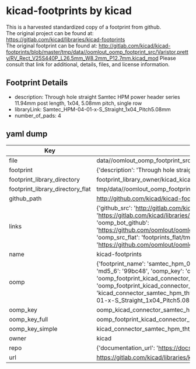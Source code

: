 # kicad-footprints by kicad  
This is a harvested standardized copy of a footprint from github.  
The original project can be found at:  
https://gitlab.com/kicad/libraries/kicad-footprints  
The original footprint can be found at:
http://gitlab.com/kicad/kicad-footprints/blob/master/tmp/data//oomlout_oomp_footprint_src/Varistor.pretty/RV_Rect_V25S440P_L26.5mm_W8.2mm_P12.7mm.kicad_mod
Please consult that link for additional, details, files, and license information.  
## Footprint Details
* description: Through hole straight Samtec HPM power header series 11.94mm post length, 1x04, 5.08mm pitch, single row  
* libraryLink: Samtec_HPM-04-01-x-S_Straight_1x04_Pitch5.08mm  
* number_of_pads: 4  
## yaml dump  
| Key | Value |  
| --- | --- |  
| file | data//oomlout_oomp_footprint_src/kicad-footprints/Connector_Samtec_HPM_THT.pretty/Samtec_HPM-04-01-x-S_Straight_1x04_Pitch5.08mm.kicad_mod |  
| footprint | {'description': 'Through hole straight Samtec HPM power header series 11.94mm post length, 1x04, 5.08mm pitch, single row', 'libraryLink': 'Samtec_HPM-04-01-x-S_Straight_1x04_Pitch5.08mm', 'number_of_pads': 4} |  
| footprint_library_directory | footprint_library_owner/kicad_kicad-footprints/ |  
| footprint_library_directory_flat | tmp/data//oomlout_oomp_footprint_src/footprints_flat/kicad_connector_samtec_hpm_tht_samtec_hpm_04_01_x_s_straight_1x04_pitch5_08mm/working |  
| github_path | http://github.com/kicad/kicad-footprints/blob/master/tmp/data//oomlout_oomp_footprint_src/Connector_Samtec_HPM_THT.pretty/Samtec_HPM-04-01-x-S_Straight_1x04_Pitch5.08mm.kicad_mod |  
| links | {'github_src': 'http://gitlab.com/kicad/kicad-footprints/blob/master/tmp/data//oomlout_oomp_footprint_src/Varistor.pretty/RV_Rect_V25S440P_L26.5mm_W8.2mm_P12.7mm.kicad_mod', 'github_src_repo': 'https://gitlab.com/kicad/libraries/kicad-footprints', 'oomp_bot': 'tmp/data//oomlout_oomp_footprint_src/footprints/kicad_connector_samtec_hpm_tht_samtec_hpm_04_01_x_s_straight_1x04_pitch5_08mm/working', 'oomp_bot_github': 'https://github.com/oomlout/oomlout_oomp_footprint_bot/tree/main/tmp/data//oomlout_oomp_footprint_src/footprints/kicad_connector_samtec_hpm_tht_samtec_hpm_04_01_x_s_straight_1x04_pitch5_08mm/working', 'oomp_src_flat': 'footprints_flat/tmp/data//oomlout_oomp_footprint_src/footprints_flat/kicad_connector_samtec_hpm_tht_samtec_hpm_04_01_x_s_straight_1x04_pitch5_08mm/working', 'oomp_src_flat_github': 'https://github.com/oomlout/oomlout_oomp_footprint_src/tree/main/tmp/data//oomlout_oomp_footprint_src/footprints_flat/kicad_connector_samtec_hpm_tht_samtec_hpm_04_01_x_s_straight_1x04_pitch5_08mm/working'} |  
| name | kicad-footprints |  
| oomp | {'footprint_name': 'samtec_hpm_04_01_x_s_straight_1x04_pitch5_08mm', 'library_name': 'connector_samtec_hpm_tht', 'md5': '99bc48f90acb5c8e43b777b7746b0420', 'md5_10': '99bc48f90a', 'md5_5': '99bc4', 'md5_6': '99bc48', 'oomp_key': 'oomp_kicad_connector_samtec_hpm_tht_samtec_hpm_04_01_x_s_straight_1x04_pitch5_08mm', 'oomp_key_extra': 'oomp_footprint_kicad_connector_samtec_hpm_tht_samtec_hpm_04_01_x_s_straight_1x04_pitch5_08mm', 'oomp_key_full': 'oomp_footprint_kicad_connector_samtec_hpm_tht_samtec_hpm_04_01_x_s_straight_1x04_pitch5_08mm_99bc48', 'oomp_key_simple': 'kicad_connector_samtec_hpm_tht_samtec_hpm_04_01_x_s_straight_1x04_pitch5_08mm', 'original_filename': 'data//oomlout_oomp_footprint_src/kicad-footprints/Connector_Samtec_HPM_THT.pretty/Samtec_HPM-04-01-x-S_Straight_1x04_Pitch5.08mm.kicad_mod', 'owner_name': 'kicad'} |  
| oomp_key | oomp_kicad_connector_samtec_hpm_tht_samtec_hpm_04_01_x_s_straight_1x04_pitch5_08mm |  
| oomp_key_full | oomp_footprint_kicad_connector_samtec_hpm_tht_samtec_hpm_04_01_x_s_straight_1x04_pitch5_08mm |  
| oomp_key_simple | kicad_connector_samtec_hpm_tht_samtec_hpm_04_01_x_s_straight_1x04_pitch5_08mm |  
| owner | kicad |  
| repo | {'documentation_url': 'https://docs.github.com/rest/repos/repos#get-a-repository', 'message': 'Not Found'} |  
| url | https://gitlab.com/kicad/libraries/kicad-footprints |  

